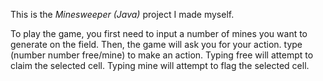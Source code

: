 This is the *Minesweeper (Java)* project I made myself.

To play the game, you first need to input a number of mines you want to generate on the field. Then, the game will ask you for your action. type (number number free/mine) to make an action. Typing free will attempt to claim the selected cell. Typing mine will attempt to flag the selected cell.
